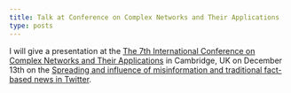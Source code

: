 ```yaml
---
title: Talk at Conference on Complex Networks and Their Applications
type: posts
---
```


I will give a presentation at the [The 7th International Conference on Complex Networks and Their Applications](https://www.complexnetworks.org/) in Cambridge, UK on December 13th on the [Spreading and influence of misinformation and traditional fact-based news in Twitter](https://static1.squarespace.com/static/58e2b3f9cd0f6881b78d142f/t/5bfef8fc4ae23714bd9f8f34/1543436642716/programCompleteFinal.pdf).

